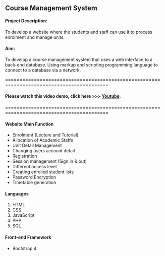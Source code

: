 ## Course Management System

#### Project Description:
To develop a website where the students and staff can use it to process enrolment and manage units. 

#### Aim: 
To develop a course management system that uses a web interface to a back-end database. Using markup and scripting programming language to connect to a database via a network.  

==========================================================================================
#### Please watch this video demo, click here  >>> [Youtube](https://www.youtube.com/watch?v=4tdzcISoEv4).

==========================================================================================

#### Website Main Function
- Enrolment (Lecture and Tutorial)
- Allocation of Academic Staffs
- Unit Detail Management
- Changing users account detail
- Registration
- Session management (Sign in & out)
- Different access level
- Creating enrolled student lists
- Password Encryption 
- Timetable generation

#### Languages
1. HTML
2. CSS
3. JavaScript
4. PHP
5. SQL

#### Front-end Framework
- Bootstrap 4 






